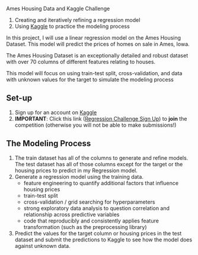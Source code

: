 Ames Housing Data and Kaggle Challenge


1. Creating and iteratively refining a regression model
2. Using [Kaggle](https://www.kaggle.com/) to practice the modeling process

In this project, I will use a linear regression model on the Ames Housing Dataset. This model will predict the prices of homes on sale in Ames, Iowa.

The Ames Housing Dataset is an exceptionally detailed and robust dataset with over 70 columns of different features relating to houses.

This model will focus on using train-test split, cross-validation, and data with unknown values for the target to simulate the modeling process

## Set-up

1. Sign up for an account on [Kaggle](https://www.kaggle.com/)
2. **IMPORTANT**: Click this link ([Regression Challenge Sign Up](https://www.kaggle.com/t/378b31fc149442439eefeb1028d841fa)) to **join** the competition (otherwise you will not be able to make submissions!)


## The Modeling Process

1. The train dataset has all of the columns to generate and refine models. The test dataset has all of those columns except for the target or the housing prices to predict in my Regression model.
2. Generate a regression model using the training data.
    - feature engineering to quantify additional factors that influence housing prices
    - train-test split
    - cross-validation / grid searching for hyperparameters
    - strong exploratory data analysis to question correlation and relationship across predictive variables
    - code that reproducibly and consistently applies feature transformation (such as the preprocessing library)
3. Predict the values for the target column or housing prices in the test dataset and submit the predictions to Kaggle to see how the model does against unknown data.
